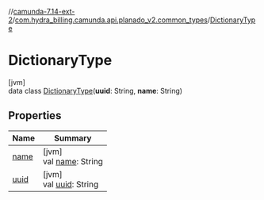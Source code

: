 //[camunda-7.14-ext-2](../../../index.md)/[com.hydra_billing.camunda.api.planado_v2.common_types](../index.md)/[DictionaryType](index.md)

# DictionaryType

[jvm]\
data class [DictionaryType](index.md)(**uuid**: String, **name**: String)

## Properties

| Name | Summary |
|---|---|
| [name](name.md) | [jvm]<br>val [name](name.md): String |
| [uuid](uuid.md) | [jvm]<br>val [uuid](uuid.md): String |
